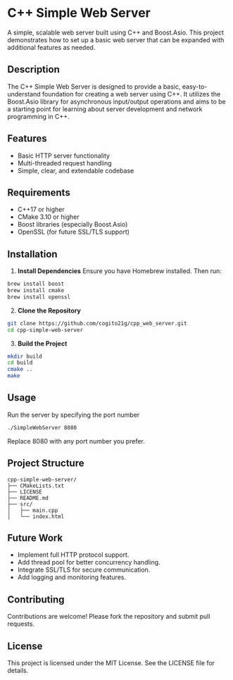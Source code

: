# C++ Simple Web Server

A simple, scalable web server built using C++ and Boost.Asio. This project demonstrates how to set up a basic web server that can be expanded with additional features as needed.

## Description

The C++ Simple Web Server is designed to provide a basic, easy-to-understand foundation for creating a web server using C++. It utilizes the Boost.Asio library for asynchronous input/output operations and aims to be a starting point for learning about server development and network programming in C++.

## Features

- Basic HTTP server functionality
- Multi-threaded request handling
- Simple, clear, and extendable codebase

## Requirements

- C++17 or higher
- CMake 3.10 or higher
- Boost libraries (especially Boost.Asio)
- OpenSSL (for future SSL/TLS support)

## Installation

1. **Install Dependencies**
Ensure you have Homebrew installed. Then run:

```bash
brew install boost
brew install cmake
brew install openssl
``` 

2. **Clone the Repository**

```bash
git clone https://github.com/cogito21g/cpp_web_server.git
cd cpp-simple-web-server
```

3. **Build the Project**

```bash
mkdir build
cd build
cmake ..
make
```

## Usage
Run the server by specifying the port number

```bash
./SimpleWebServer 8080
```

Replace 8080 with any port number you prefer.


## Project Structure

```
cpp-simple-web-server/
├── CMakeLists.txt
├── LICENSE
├── README.md
├── src/
│   ├── main.cpp
│   └── index.html
```

## Future Work
- Implement full HTTP protocol support.
- Add thread pool for better concurrency handling.
- Integrate SSL/TLS for secure communication.
- Add logging and monitoring features.

## Contributing
Contributions are welcome! Please fork the repository and submit pull requests.

## License
This project is licensed under the MIT License. See the LICENSE file for details.